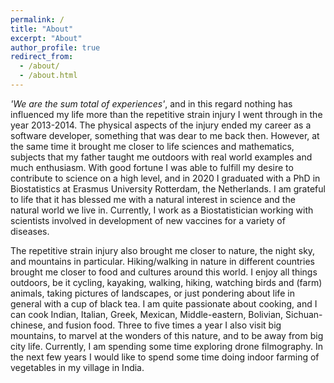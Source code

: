 ```yaml
---
permalink: /
title: "About"
excerpt: "About"
author_profile: true
redirect_from: 
  - /about/
  - /about.html
---
```


*'We are the sum total of experiences'*, and in this regard nothing has influenced my life more than the repetitive strain injury I went through in the year 2013-2014. The physical aspects of the injury ended my career as a software developer, something that was dear to me back then. However, at the same time it brought me closer to life sciences and mathematics, subjects that my father taught me outdoors with real world examples and much enthusiasm. With good fortune I was able to fulfill my desire to contribute to science on a high level, and in 2020 I graduated with a PhD in Biostatistics at Erasmus University Rotterdam, the Netherlands. I am grateful to life that it has blessed me with a natural interest in science and the natural world we live in. Currently, I work as a Biostatistician working with scientists involved in development of new vaccines for a variety of diseases.

The repetitive strain injury also brought me closer to nature, the night sky, and mountains in particular. Hiking/walking in nature in different countries brought me closer to food and cultures around this world. I enjoy all things outdoors, be it cycling, kayaking, walking, hiking, watching birds and (farm) animals, taking pictures of landscapes, or just pondering about life in general with a cup of black tea. I am quite passionate about cooking, and I can cook Indian, Italian, Greek, Mexican, Middle-eastern, Bolivian, Sichuan-chinese, and fusion food. Three to five times a year I also visit big mountains, to marvel at the wonders of this nature, and to be away from big city life. Currently, I am spending some time exploring drone filmography. In the next few years I would like to spend some time doing indoor farming of vegetables in my village in India.